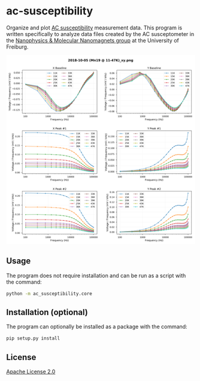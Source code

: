 # ac-susceptibility

Organize and plot [AC susceptibility](https://en.wikipedia.org/wiki/Magnetic_susceptibility) measurement data. This program is written specifically to analyze data files created by the AC susceptometer in the [Nanophysics & Molecular Nanomagnets group](http://www.mnm.uni-freiburg.de/home.php) at the University of Freiburg.

![Example Picture](data/output/magnetization/2018-10-05%20(Mn19%20@%2011-47K)_xy.png)

## Usage

The program does not require installation and can be run as a script with the command:

```bash
python -m ac_susceptibility.core
```

## Installation (optional)

The program can optionally be installed as a package with the command:

```bash
pip setup.py install
```

## License

[Apache License 2.0](https://choosealicense.com/licenses/apache-2.0/)